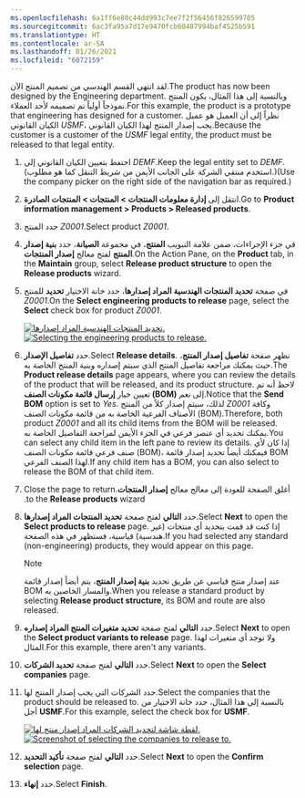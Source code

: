 ```yaml
---
ms.openlocfilehash: 6a1ff6e80c44dd993c7ee7f2f56456f826599705
ms.sourcegitcommit: 6ac3fa95a7d17e9470fcb60487994baf4525b591
ms.translationtype: HT
ms.contentlocale: ar-SA
ms.lasthandoff: 01/26/2021
ms.locfileid: "6072159"
---
```

<span data-ttu-id="2a710-101">لقد انتهى القسم الهندسي من تصميم المنتج الآن.</span><span class="sxs-lookup"><span data-stu-id="2a710-101">The product has now been designed by the Engineering department.</span></span> <span data-ttu-id="2a710-102">وبالنسبة إلى هذا المثال، يكون المنتج نموذجاً أولياً تم تصميمه لأحد العملاء.</span><span class="sxs-lookup"><span data-stu-id="2a710-102">For this example, the product is a prototype that engineering has designed for a customer.</span></span> <span data-ttu-id="2a710-103">نظراً إلى أن العميل هو عميل الكيان القانوني *USMF*، يجب إصدار المنتج لهذا الكيان القانوني.</span><span class="sxs-lookup"><span data-stu-id="2a710-103">Because the customer is a customer of the *USMF* legal entity, the product must be released to that legal entity.</span></span>

1. <span data-ttu-id="2a710-104">احتفظ بتعيين الكيان القانوني إلى *DEMF‎*.</span><span class="sxs-lookup"><span data-stu-id="2a710-104">Keep the legal entity set to *DEMF*.</span></span> <span data-ttu-id="2a710-105">(استخدم منتقي الشركة على الجانب الأيمن من شريط التنقل كما هو مطلوب.)</span><span class="sxs-lookup"><span data-stu-id="2a710-105">(Use the company picker on the right side of the navigation bar as required.)</span></span>
1. <span data-ttu-id="2a710-106">انتقل إلى **إدارة معلومات المنتجات > المنتجات > المنتجات الصادرة**.</span><span class="sxs-lookup"><span data-stu-id="2a710-106">Go to **Product information management > Products > Released products**.</span></span>
1. <span data-ttu-id="2a710-107">حدد المنتج *Z0001*.</span><span class="sxs-lookup"><span data-stu-id="2a710-107">Select product *Z0001*.</span></span>
1. <span data-ttu-id="2a710-108">في جزء الإجراءات، ضمن علامة التبويب **المنتج**، في مجموعة **الصيانة**، حدد **بنية إصدار المنتج** لفتح معالج **إصدار المنتجات**.</span><span class="sxs-lookup"><span data-stu-id="2a710-108">On the Action Pane, on the **Product** tab, in the **Maintain** group, select **Release product structure** to open the **Release products** wizard.</span></span>
1. <span data-ttu-id="2a710-109">في صفحة **تحديد المنتجات الهندسية المراد إصدارها**، حدد خانة الاختيار **تحديد** للمنتج *Z0001*.</span><span class="sxs-lookup"><span data-stu-id="2a710-109">On the **Select engineering products to release** page, select the **Select** check box for product *Z0001*.</span></span>

    <span data-ttu-id="2a710-110">[![تحديد المنتجات الهندسية المراد إصدارها.](../media/select-eng-product-to-release-ss.png)](../media/select-eng-product-to-release-ss.png#lightbox)</span><span class="sxs-lookup"><span data-stu-id="2a710-110">[![Selecting the engineering products to release.](../media/select-eng-product-to-release-ss.png)](../media/select-eng-product-to-release-ss.png#lightbox)</span></span>

1. <span data-ttu-id="2a710-111">حدد **تفاصيل الإصدار**.</span><span class="sxs-lookup"><span data-stu-id="2a710-111">Select **Release details**.</span></span> <span data-ttu-id="2a710-112">تظهر صفحة **تفاصيل إصدار المنتج**، حيث يمكنك مراجعة تفاصيل المنتج الذي سيتم إصداره وبنية المنتج الخاصة به.</span><span class="sxs-lookup"><span data-stu-id="2a710-112">The **Product release details** page appears, where you can review the details of the product that will be released, and its product structure.</span></span> <span data-ttu-id="2a710-113">لاحظ أنه تم تعيين خيار **إرسال قائمة مكونات الصنف (BOM)‬** إلى *نعم*.</span><span class="sxs-lookup"><span data-stu-id="2a710-113">Notice that the **Send BOM** option is set to *Yes*.</span></span> <span data-ttu-id="2a710-114">لذلك، سيتم إصدار كلاً من المنتج *Z0001* وكافة الأصناف الفرعية الخاصة به من قائمة مكونات الصنف (BOM).</span><span class="sxs-lookup"><span data-stu-id="2a710-114">Therefore, both product *Z0001* and all its child items from the BOM will be released.</span></span> <span data-ttu-id="2a710-115">يمكنك تحديد أي عنصر فرعي في الجزء الأيمن لمراجعة التفاصيل الخاصة به.</span><span class="sxs-lookup"><span data-stu-id="2a710-115">You can select any child item in the left pane to review its details.</span></span> <span data-ttu-id="2a710-116">إذا كان لأي صنف فرعي قائمة مكونات الصنف (BOM)، فيمكنك أيضاً تحديد إصدار قائمة BOM لهذا الصنف الفرعي.</span><span class="sxs-lookup"><span data-stu-id="2a710-116">If any child item has a BOM, you can also select to release the BOM of that child item.</span></span>

1. <span data-ttu-id="2a710-117">أغلق الصفحة للعودة إلى معالج معالج **‏‫إصدار المنتجات**.</span><span class="sxs-lookup"><span data-stu-id="2a710-117">Close the page to return to the **Release products** wizard.</span></span>
1. <span data-ttu-id="2a710-118">حدد **التالي** لفتح صفحة **تحديد المنتجات المراد إصدارها**.</span><span class="sxs-lookup"><span data-stu-id="2a710-118">Select **Next** to open the **Select products to release** page.</span></span> <span data-ttu-id="2a710-119">إذا كنت قد قمت بتحديد أي منتجات (غير هندسية) قياسية، فستظهر في هذه الصفحة.</span><span class="sxs-lookup"><span data-stu-id="2a710-119">If you had selected any standard (non-engineering) products, they would appear on this page.</span></span> 
    > [!NOTE]
    > <span data-ttu-id="2a710-120">عند إصدار منتج قياسي عن طريق تحديد **بنية إصدار المنتج**، يتم أيضاً إصدار قائمة BOM والمسار الخاصين به.</span><span class="sxs-lookup"><span data-stu-id="2a710-120">When you release a standard product by selecting **Release product structure**, its BOM and route are also released.</span></span>

1. <span data-ttu-id="2a710-121">حدد **التالي** لفتح صفحة **تحديد متغيرات المنتج المراد إصداره**.</span><span class="sxs-lookup"><span data-stu-id="2a710-121">Select **Next** to open the **Select product variants to release** page.</span></span> <span data-ttu-id="2a710-122">ولا توجد أي متغيرات لهذا المثال.</span><span class="sxs-lookup"><span data-stu-id="2a710-122">For this example, there aren't any variants.</span></span>
1. <span data-ttu-id="2a710-123">حدد **التالي** لفتح صفحة **تحديد الشركات**.</span><span class="sxs-lookup"><span data-stu-id="2a710-123">Select **Next** to open the **Select companies** page.</span></span>
1. <span data-ttu-id="2a710-124">حدد الشركات التي يجب إصدار المنتج لها.</span><span class="sxs-lookup"><span data-stu-id="2a710-124">Select the companies that the product should be released to.</span></span> <span data-ttu-id="2a710-125">بالنسبة إلى هذا المثال، حدد خانة الاختيار من أجل **USMF‎**.</span><span class="sxs-lookup"><span data-stu-id="2a710-125">For this example, select the check box for **USMF**.</span></span>

    <span data-ttu-id="2a710-126">[![لقطة شاشة لتحديد الشركات المراد إصدار منتج لها.](../media/select-release-companies-ss.png)](../media/select-release-companies-ss.png#lightbox)</span><span class="sxs-lookup"><span data-stu-id="2a710-126">[![Screenshot of selecting the companies to release to.](../media/select-release-companies-ss.png)](../media/select-release-companies-ss.png#lightbox)</span></span>

1. <span data-ttu-id="2a710-127">حدد **التالي** لفتح صفحة **تأكيد التحديد**.</span><span class="sxs-lookup"><span data-stu-id="2a710-127">Select **Next** to open the **Confirm selection** page.</span></span>
1. <span data-ttu-id="2a710-128">حدد **إنهاء**.</span><span class="sxs-lookup"><span data-stu-id="2a710-128">Select **Finish**.</span></span>
